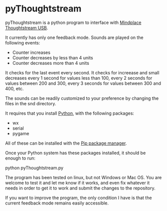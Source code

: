 pyThoughtstream
===================

pyThoughtstream is a python program to interface with
[Mindplace Thoughtstream USB](http://www.mindplace.com/Mindplace-Thoughtstream-USB-Personal-Biofeedback/dp/B005NDGPLC).

It currently has only one feedback mode. Sounds are played on the
following events:
* Counter increases
* Counter decreases by less than 4 units
* Counter decreases more than 4 units

It checks for the last event every second. It checks for increease and
small decreases every 1 second for values less than 100, every 2
seconds for values between 200 and 300, every 3 seconds for values
between 300 and 400, etc.

The sounds can be readily customized to your preference by changing
the files in the snd directory.


It requires that you install [Python](http://www.python.org/), with
the following packages:
* wx
* serial
* pygame

All of these can be installed with the
[Pip package manager](http://www.pip-installer.org/).

Once your Python system has these packages installed, it should be
enough to run:

python pyThoughtstream.py


The program has been tested on linux, but not Windows or Mac OS. You
are welcome to test it and let me know if it works, and even fix
whatever it needs in order to get it to work and submit the changes to
the repository.

If you want to improve the program, the only condition I have is that
the current feedback mode remains easily accessible.



